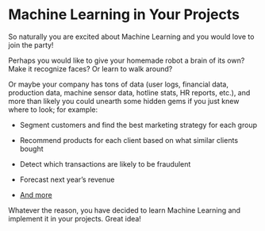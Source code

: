 # **Machine Learning in Your Projects**

So naturally you are excited about Machine Learning and you would love to join the party!

Perhaps you would like to give your homemade robot a brain of its own? Make it recognize faces? Or learn to walk around?

Or maybe your company has tons of data (user logs, financial data, production data, machine sensor data, hotline stats, HR reports, etc.), and more than likely you could unearth some hidden gems if you just knew where to look; for example:

- Segment customers and find the best marketing strategy for each group

- Recommend products for each client based on what similar clients bought

-  Detect which transactions are likely to be fraudulent

- Forecast next year’s revenue

- [And more](https://www.kaggle.com/wiki/DataScienceUseCases)

Whatever the reason, you have decided to learn Machine Learning and implement it in your projects. Great idea!
